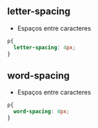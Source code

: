 ## letter-spacing

* Espaços entre caracteres

```css
p{
  letter-spacing: 4px;
}
```

## word-spacing

* Espaços entre caracteres

```css
p{
  word-spacing: 4px;
}
```